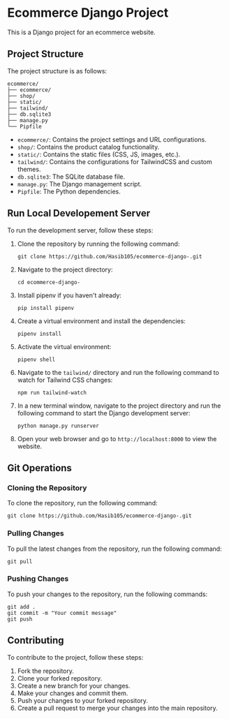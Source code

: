 # Ecommerce Django Project

This is a Django project for an ecommerce website.


## Project Structure

The project structure is as follows:

```
ecommerce/
├── ecommerce/
├── shop/
├── static/
├── tailwind/
├── db.sqlite3
├── manage.py
└── Pipfile
```

- `ecommerce/`: Contains the project settings and URL configurations.
- `shop/`: Contains the product catalog functionality.
- `static/`: Contains the static files (CSS, JS, images, etc.).
- `tailwind/`: Contains the configurations for TailwindCSS and custom themes.
- `db.sqlite3`: The SQLite database file.
- `manage.py`: The Django management script.
- `Pipfile`: The Python dependencies.

## Run Local Developement Server

To run the development server, follow these steps:

1. Clone the repository by running the following command:

   ```
   git clone https://github.com/Hasib105/ecommerce-django-.git
   ```

2. Navigate to the project directory:

   ```
   cd ecommerce-django-
   ```

3. Install pipenv if you haven't already:

   ```
   pip install pipenv
   ```

4. Create a virtual environment and install the dependencies:

   ```
   pipenv install
   ```

5. Activate the virtual environment:

   ```
   pipenv shell
   ```

6. Navigate to the `tailwind/` directory and run the following command to watch for Tailwind CSS changes:

   ```
   npm run tailwind-watch
   ```

7. In a new terminal window, navigate to the project directory and run the following command to start the Django development server:

   ```
   python manage.py runserver
   ```

8. Open your web browser and go to `http://localhost:8000` to view the website.

## Git Operations

### Cloning the Repository

To clone the repository, run the following command:

```
git clone https://github.com/Hasib105/ecommerce-django-.git
```

### Pulling Changes

To pull the latest changes from the repository, run the following command:

```
git pull
```

### Pushing Changes

To push your changes to the repository, run the following commands:

```
git add .
git commit -m "Your commit message"
git push
```

## Contributing

To contribute to the project, follow these steps:

1. Fork the repository.
2. Clone your forked repository.
3. Create a new branch for your changes.
4. Make your changes and commit them.
5. Push your changes to your forked repository.
6. Create a pull request to merge your changes into the main repository.